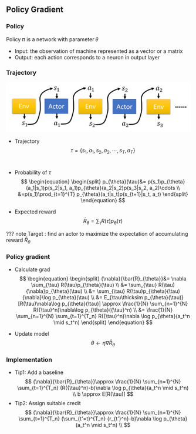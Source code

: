 ## Policy Gradient

### Policy

Policy 𝜋 is a network with parameter 𝜃 

- Input: the observation of machine represented as a vector or a matrix
- Output: each action corresponds to a neuron in output layer

### Trajectory

![image-20240517234015797](assets/image-20240517234015797.png)

- Trajectory $$\tau = \{{s_1, a_1, s_2, a_2, \cdots, s_T, a_T}\} $$​

- Probability of $\tau$ 
  $$
  \begin{equation}
  \begin{split}   
    p_{\theta}(\tau)&= p(s_1)p_{\theta}(a_1|s_1)p(s_2|s_1, a_1)p_{\theta}(a_2|s_2)p(s_3|s_2, a_2)\cdots \\
    &=p(s_1)\prod_{t=1}^{T} p_{\theta}(a_t|s_t)p(s_{t+1}|s_t, a_t)
  \end{split}
  \end{equation}
  $$

- Expected reward 
  $$
  \bar{R}_{\theta} = \sum_{\tau} R(\tau)p_{\theta}(\tau)
  $$

??? note
    Target : find an actor to maximize the expectation of accumulating reward $\bar{R}_{\theta}$


### Policy gradient

- Calculate grad
  $$
  \begin{equation}
  \begin{split}
    {\nabla}{\bar{R}_{\theta}}&= \nabla \sum_{\tau} R(\tau)p_{\theta}(\tau) \\
    &= \sum_{\tau} R(\tau){\nabla}p_{\theta}(\tau) \\
    &= \sum_{\tau} R(\tau)p_{\theta}(\tau){\nabla}\log p_{\theta}(\tau) \\
    &= E_{\tau\thicksim p_{\theta}(\tau)} [R(\tau)\nabla\log p_{\theta}(\tau)] \approx \frac{1}{N} \sum_{n=1}^{N} R({\tau}^n)\nabla\log p_{\theta}({\tau}^n) \\
    &= \frac{1}{N} \sum_{n=1}^{N} \sum_{t=1}^{T_n} R({\tau}^n)\nabla \log p_{\theta}(a_t^n \mid s_t^n)
  \end{split}
  \end{equation}
  $$

- Update model
  $$
  \theta \leftarrow \eta\nabla\bar{R}_{\theta}
  $$

### Implementation

- Tip1: Add a baseline
  $$
    {\nabla}{\bar{R}_{\theta}}\approx \frac{1}{N} \sum_{n=1}^{N} \sum_{t=1}^{T_n} (R({\tau}^n)-b)\nabla \log p_{\theta}(a_t^n \mid s_t^n) \\
    b \approx E[R(\tau)]
  $$
- Tip2: Assign suitable credit
  $$
    {\nabla}{\bar{R}_{\theta}}\approx \frac{1}{N} \sum_{n=1}^{N} \sum_{t=1}^{T_n} (\sum_{t'=t}^{T_n} {r_{t'}^n}-b)\nabla \log p_{\theta}(a_t^n \mid s_t^n) \\
  $$







